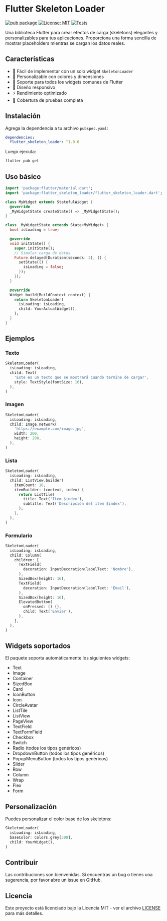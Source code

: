 # Flutter Skeleton Loader

[![pub package](https://img.shields.io/pub/v/flutter_skeleton_loader.svg)](https://pub.dev/packages/flutter_skeleton_loader)
[![License: MIT](https://img.shields.io/badge/License-MIT-yellow.svg)](https://opensource.org/licenses/MIT)
[![Tests](https://github.com/idamkiller/flutter_skeleton_loader/actions/workflows/tests.yml/badge.svg)](https://github.com/idam/flutter_skeleton_loader/actions/workflows/tests.yml)


Una biblioteca Flutter para crear efectos de carga (skeletons) elegantes y personalizables para tus aplicaciones. Proporciona una forma sencilla de mostrar placeholders mientras se cargan los datos reales.

## Características

- 🚀 Fácil de implementar con un solo widget `SkeletonLoader`
- 🎨 Personalizable con colores y dimensiones
- 🔄 Soporte para todos los widgets comunes de Flutter
- 📱 Diseño responsivo
- ⚡ Rendimiento optimizado
- 🧪 Cobertura de pruebas completa

## Instalación

Agrega la dependencia a tu archivo `pubspec.yaml`:

```yaml
dependencies:
  flutter_skeleton_loader: ^1.0.0
```

Luego ejecuta:

```bash
flutter pub get
```

## Uso básico

```dart
import 'package:flutter/material.dart';
import 'package:flutter_skeleton_loader/flutter_skeleton_loader.dart';

class MyWidget extends StatefulWidget {
  @override
  _MyWidgetState createState() => _MyWidgetState();
}

class _MyWidgetState extends State<MyWidget> {
  bool isLoading = true;

  @override
  void initState() {
    super.initState();
    // Simular carga de datos
    Future.delayed(Duration(seconds: 2), () {
      setState(() {
        isLoading = false;
      });
    });
  }

  @override
  Widget build(BuildContext context) {
    return SkeletonLoader(
      isLoading: isLoading,
      child: YourActualWidget(),
    );
  }
}
```

## Ejemplos

### Texto

```dart
SkeletonLoader(
  isLoading: isLoading,
  child: Text(
    'Este es un texto que se mostrará cuando termine de cargar',
    style: TextStyle(fontSize: 16),
  ),
)
```

### Imagen

```dart
SkeletonLoader(
  isLoading: isLoading,
  child: Image.network(
    'https://example.com/image.jpg',
    width: 200,
    height: 200,
  ),
)
```

### Lista

```dart
SkeletonLoader(
  isLoading: isLoading,
  child: ListView.builder(
    itemCount: 10,
    itemBuilder: (context, index) {
      return ListTile(
        title: Text('Item $index'),
        subtitle: Text('Descripción del item $index'),
      );
    },
  ),
)
```

### Formulario

```dart
SkeletonLoader(
  isLoading: isLoading,
  child: Column(
    children: [
      TextField(
        decoration: InputDecoration(labelText: 'Nombre'),
      ),
      SizedBox(height: 16),
      TextField(
        decoration: InputDecoration(labelText: 'Email'),
      ),
      SizedBox(height: 16),
      ElevatedButton(
        onPressed: () {},
        child: Text('Enviar'),
      ),
    ],
  ),
)
```

## Widgets soportados

El paquete soporta automáticamente los siguientes widgets:

- Text
- Image
- Container
- SizedBox
- Card
- IconButton
- Icon
- CircleAvatar
- ListTile
- ListView
- PageView
- TextField
- TextFormField
- Checkbox
- Switch
- Radio (todos los tipos genéricos)
- DropdownButton (todos los tipos genéricos)
- PopupMenuButton (todos los tipos genéricos)
- Slider
- Row
- Column
- Wrap
- Flex
- Form

## Personalización

Puedes personalizar el color base de los skeletons:

```dart
SkeletonLoader(
  isLoading: isLoading,
  baseColor: Colors.grey[300],
  child: YourWidget(),
)
```

## Contribuir

Las contribuciones son bienvenidas. Si encuentras un bug o tienes una sugerencia, por favor abre un issue en GitHub.

## Licencia

Este proyecto está licenciado bajo la Licencia MIT - ver el archivo [LICENSE](LICENSE) para más detalles.
